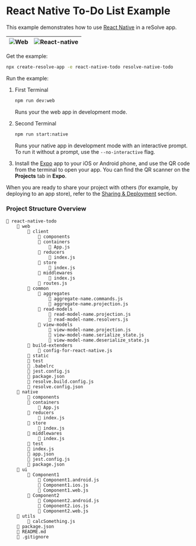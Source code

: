 # React Native To-Do List Example

This example demonstrates how to use [React Native](https://github.com/react-community/create-react-native-app) in a reSolve app.

| ![Web](https://user-images.githubusercontent.com/5055654/43512907-fbed0490-9584-11e8-8065-27a26abcbe41.png)           | ![React-native](https://user-images.githubusercontent.com/5055654/43513480-828fe250-9586-11e8-8999-c29114134e33.png) |
|-----|--------------|

Get the example:

```sh
npx create-resolve-app -e react-native-todo resolve-native-todo
```

Run the example:

1. First Terminal

    ```sh
    npm run dev:web
    ```

    Runs your the web app in development mode.

2. Second Terminal

    ```sh
    npm run start:native
    ```

    Runs your native app in development mode with an interactive prompt. To run it without a prompt, use the `--no-interactive` flag.

3. Install the [Expo](https://expo.io) app to your iOS or Android phone, and use the QR code from the terminal to open your app. You can find the QR scanner on the **Projects** tab in **Expo**.

When you are ready to share your project with others (for example, by deploying to an app store), refer to the [Sharing & Deployment](https://github.com/react-community/create-react-native-app/blob/master/react-native-scripts/template/README.md#sharing-and-deployment) section. 


### Project Structure Overview
```
📁 react-native-todo
    📁 web
        📁 client
            📁 components
            📁 containers
                📄 App.js
            📁 reducers
                📄 index.js
            📁 store
                📄 index.js
            📁 middlewares
                📄 index.js
            📄 routes.js
        📁 common
            📁 aggregates
                📄 aggregate-name.commands.js
                📄 aggregate-name.projection.js
            📁 read-models
                📄 read-model-name.projection.js
                📄 read-model-name.resolvers.js
            📁 view-models
                📄 view-model-name.projection.js
                📄 view-model-name.serialize_state.js
                📄 view-model-name.deserialize_state.js
        📁 build-extenders
            📄 config-for-react-native.js
        📁 static
        📁 test
        📄 .babelrc
        📄 jest.config.js
        📄 package.json
        📄 resolve.build.config.js
        📄 resolve.config.json
    📁 native
        📁 components
        📁 containers
            📄 App.js
        📁 reducers
            📄 index.js
        📁 store
            📄 index.js
        📁 middlewares
            📄 index.js
        📁 test
        📄 index.js
        📄 app.json
        📄 jest.config.js
        📄 package.json
    📁 ui
        📁 Component1
            📄 Component1.android.js
            📄 Component1.ios.js
            📄 Component1.web.js
        📁 Component2
            📄 Component2.android.js
            📄 Component2.ios.js
            📄 Component2.web.js
    📁 utils
        📄 calcSomething.js
    📄 package.json
    📄 README.md
    📄 .gitignore
```
